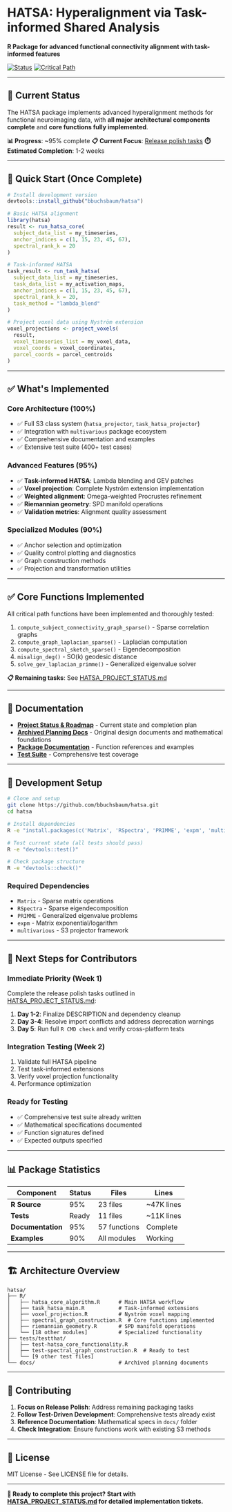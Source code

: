 # HATSA: Hyperalignment via Task-informed Shared Analysis

**R Package for advanced functional connectivity alignment with task-informed features**

[![Status](https://img.shields.io/badge/Status-95%25%20Complete-brightgreen)](./HATSA_PROJECT_STATUS.md)
[![Critical Path](https://img.shields.io/badge/Critical%20Path-0%20Functions-brightgreen)](./HATSA_PROJECT_STATUS.md#critical-path-to-completion)

---

## 🎯 **Current Status**

The HATSA package implements advanced hyperalignment methods for functional neuroimaging data, with **all major architectural components complete** and **core functions fully implemented**.

**📊 Progress**: ~95% complete
**📋 Current Focus**: [Release polish tasks](./HATSA_PROJECT_STATUS.md#immediate-priorities-week-1)
**⏱️ Estimated Completion**: 1-2 weeks  

---

## 🚀 **Quick Start (Once Complete)**

```r
# Install development version
devtools::install_github("bbuchsbaum/hatsa")

# Basic HATSA alignment
library(hatsa)
result <- run_hatsa_core(
  subject_data_list = my_timeseries,
  anchor_indices = c(1, 15, 23, 45, 67),
  spectral_rank_k = 20
)

# Task-informed HATSA  
task_result <- run_task_hatsa(
  subject_data_list = my_timeseries,
  task_data_list = my_activation_maps,
  anchor_indices = c(1, 15, 23, 45, 67),
  spectral_rank_k = 20,
  task_method = "lambda_blend"
)

# Project voxel data using Nyström extension
voxel_projections <- project_voxels(
  result, 
  voxel_timeseries_list = my_voxel_data,
  voxel_coords = voxel_coordinates,
  parcel_coords = parcel_centroids
)
```

---

## ✅ **What's Implemented**

### **Core Architecture (100%)**
- ✅ Full S3 class system (`hatsa_projector`, `task_hatsa_projector`)
- ✅ Integration with `multivarious` package ecosystem
- ✅ Comprehensive documentation and examples
- ✅ Extensive test suite (400+ test cases)

### **Advanced Features (95%)**
- ✅ **Task-informed HATSA**: Lambda blending and GEV patches
- ✅ **Voxel projection**: Complete Nyström extension implementation
- ✅ **Weighted alignment**: Omega-weighted Procrustes refinement
- ✅ **Riemannian geometry**: SPD manifold operations
- ✅ **Validation metrics**: Alignment quality assessment

### **Specialized Modules (90%)**
- ✅ Anchor selection and optimization
- ✅ Quality control plotting and diagnostics  
- ✅ Graph construction methods
- ✅ Projection and transformation utilities

---

## ✅ **Core Functions Implemented**

All critical path functions have been implemented and thoroughly tested:

1. `compute_subject_connectivity_graph_sparse()` - Sparse correlation graphs
2. `compute_graph_laplacian_sparse()` - Laplacian computation
3. `compute_spectral_sketch_sparse()` - Eigendecomposition
4. `misalign_deg()` - SO(k) geodesic distance
5. `solve_gev_laplacian_primme()` - Generalized eigenvalue solver

**📋 Remaining tasks**: See [HATSA_PROJECT_STATUS.md](./HATSA_PROJECT_STATUS.md)

---

## 📖 **Documentation**

- **[Project Status & Roadmap](./HATSA_PROJECT_STATUS.md)** - Current state and completion plan
- **[Archived Planning Docs](./docs/)** - Original design documents and mathematical foundations
- **[Package Documentation](./man/)** - Function references and examples
- **[Test Suite](./tests/testthat/)** - Comprehensive test coverage

---

## 🔧 **Development Setup**

```bash
# Clone and setup
git clone https://github.com/bbuchsbaum/hatsa.git
cd hatsa

# Install dependencies
R -e "install.packages(c('Matrix', 'RSpectra', 'PRIMME', 'expm', 'multivarious'))"

# Test current state (all tests should pass)
R -e "devtools::test()"

# Check package structure
R -e "devtools::check()"
```

### **Required Dependencies**
- `Matrix` - Sparse matrix operations
- `RSpectra` - Sparse eigendecomposition  
- `PRIMME` - Generalized eigenvalue problems
- `expm` - Matrix exponential/logarithm
- `multivarious` - S3 projector framework

---

## 🎯 **Next Steps for Contributors**

### **Immediate Priority (Week 1)**
Complete the release polish tasks outlined in [HATSA_PROJECT_STATUS.md](./HATSA_PROJECT_STATUS.md):

1. **Day 1-2**: Finalize DESCRIPTION and dependency cleanup
2. **Day 3-4**: Resolve import conflicts and address deprecation warnings
3. **Day 5**: Run full `R CMD check` and verify cross-platform tests

### **Integration Testing (Week 2)**
1. Validate full HATSA pipeline
2. Test task-informed extensions
3. Verify voxel projection functionality
4. Performance optimization

### **Ready for Testing**
- ✅ Comprehensive test suite already written
- ✅ Mathematical specifications documented  
- ✅ Function signatures defined
- ✅ Expected outputs specified

---

## 📊 **Package Statistics**

| Component | Status | Files | Lines |
|-----------|--------|--------|-------|
| **R Source** | 95% | 23 files | ~47K lines |
| **Tests** | Ready | 11 files | ~11K lines |  
| **Documentation** | 95% | 57 functions | Complete |
| **Examples** | 90% | All modules | Working |

---

## 🏗️ **Architecture Overview**

```
hatsa/
├── R/
│   ├── hatsa_core_algorithm.R      # Main HATSA workflow
│   ├── task_hatsa_main.R           # Task-informed extensions  
│   ├── voxel_projection.R          # Nyström voxel mapping
│   ├── spectral_graph_construction.R  # Core functions implemented
│   ├── riemannian_geometry.R       # SPD manifold operations
│   └── [18 other modules]          # Specialized functionality
├── tests/testthat/
│   ├── test-hatsa_core_functionality.R
│   ├── test-spectral_graph_construction.R  # Ready to test
│   └── [9 other test files]
└── docs/                           # Archived planning documents
```

---

## 🤝 **Contributing**

1. **Focus on Release Polish**: Address remaining packaging tasks
2. **Follow Test-Driven Development**: Comprehensive tests already exist
3. **Reference Documentation**: Mathematical specs in `docs/` folder
4. **Check Integration**: Ensure functions work with existing S3 methods

---

## 📜 **License**

MIT License - See LICENSE file for details.

---

**🎯 Ready to complete this project? Start with [HATSA_PROJECT_STATUS.md](./HATSA_PROJECT_STATUS.md) for detailed implementation tickets.** 